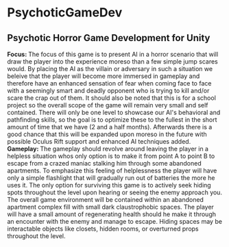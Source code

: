 # PsychoticGameDev
<h2>
Psychotic Horror Game Development for Unity
</h2>

<b>
Focus:
</b>
The focus of this game is to present AI in a horror scenario that will draw the player into the experience moreso than a
few simple jump scares would.  By placing the AI as the villain or adversary in such a situation we beleive that the player
will become more immersed in gameplay and therefore have an enhanced sensation of fear when coming face to face with a seemingly
smart and deadly opponent who is trying to kill and/or scare the crap out of them.  It should also be noted that this is for
a school project so the overall scope of the game will remain very small and self contained.  There will only be one level to 
showcase our AI's behavioral and pathfinding skills, so the goal is to optimize these to the fullest in the short amount of time
that we have (2 and a half months).  Afterwards there is a good chance that this will be expanded upon moreso in the future
with possible Oculus Rift support and enhanced AI techniques added.

<b>
Gameplay:
</b>
The gameplay should revolve around leaving the player in a helpless situation whos only option is to make it from point A to 
point B to escape from a crazed maniac stalking him through some abandoned apartments.  To emphasize this feeling of helplessness
the player will have only a simple flashlight that will gradually run out of batteries the more he uses it.  The only option for
surviving this game is to actively seek hiding spots throughout the level upon hearing or seeing the enemy approach you.
The overall game environment will be contained within an abandoned apartment complex fill with small dark claustrophobic spaces.
The player will have a small amount of regenerating health should he make it through an encounter with the enemy and manage to 
escape.  Hiding spaces may be interactable objects like closets, hidden rooms, or overturned props throughout the level.
